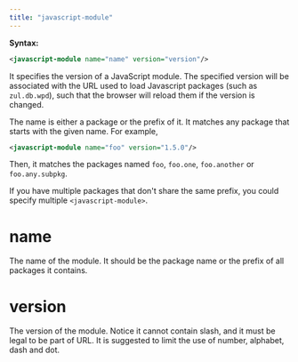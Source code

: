 ```yaml
---
title: "javascript-module"
---
```


**Syntax:**

```xml
<javascript-module name="name" version="version"/>
```

It specifies the version of a JavaScript module. The specified version
will be associated with the URL used to load Javascript packages (such
as `zul.db.wpd`), such that the browser will reload them if the version
is changed.

The name is either a package or the prefix of it. It matches any package
that starts with the given name. For example,

```xml
<javascript-module name="foo" version="1.5.0"/>
```

Then, it matches the packages named `foo`, `foo.one`, `foo.another` or
`foo.any.subpkg`.

If you have multiple packages that don't share the same prefix, you
could specify multiple `<javascript-module>`.

# name

The name of the module. It should be the package name or the prefix of
all packages it contains.

# version

The version of the module. Notice it cannot contain slash, and it must
be legal to be part of URL. It is suggested to limit the use of number,
alphabet, dash and dot.


